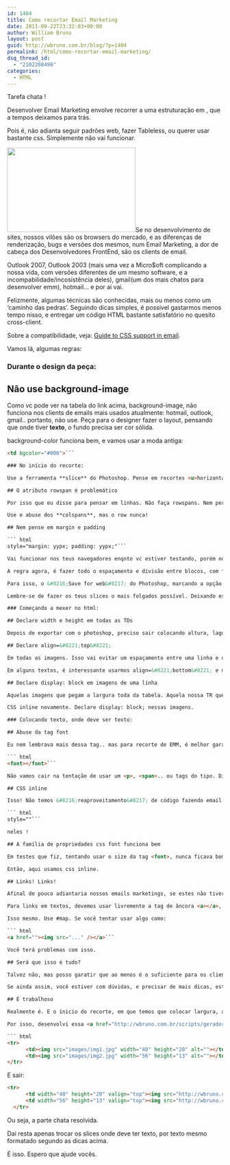 ```yaml
---
id: 1404
title: Como recortar Email Marketing
date: 2011-09-22T23:32:03+00:00
author: William Bruno
layout: post
guid: http://wbruno.com.br/blog/?p=1404
permalink: /html/como-recortar-email-marketing/
dsq_thread_id:
  - "2102208496"
categories:
  - HTML
---
```

Tarefa chata !

Desenvolver Email Marketing envolve recorrer a uma estruturação em <table>, que a tempos deixamos para trás.

<!--more-->



Pois é, não adianta seguir padrões web, fazer Tableless, ou querer usar bastante css. Simplemente não vai funcionar.

[<img src="/wp-content/uploads/2011/09/clients-email-300x197.jpg" alt="" title="clients-email" width="300" height="197" class="alignleft size-medium wp-image-1405" srcset="/wp-content/uploads/2011/09/clients-email-300x197.jpg 300w, /wp-content/uploads/2011/09/clients-email.jpg 452w" sizes="(max-width: 300px) 100vw, 300px" />](/wp-content/uploads/2011/09/clients-email.jpg)Se no desenvolvimento de sites, nossos vilões são os browsers do mercado, e as diferenças de renderização, bugs e versões dos mesmos, num Email Marketing, a dor de cabeça dos Desenvolvedores FrontEnd, são os clients de email.

Outlook 2007, Outlook 2003 (mais uma vez a Micro$oft complicando a nossa vida, com versões diferentes de um mesmo software, e a incompabilidade/incosistência deles), gmail(um dos mais chatos para desenvolver emm), hotmail&#8230; e por ai vai.

Felizmente, algumas técnicas são conhecidas, mais ou menos como um &#8216;caminho das pedras&#8217;. Seguindo dicas simples, é possível gastarmos menos tempo nisso, e entregar um código HTML bastante satisfatório no quesito cross-client.

Sobre a compatibilidade, veja: <a href="http://www.campaignmonitor.com/css/" target="_blank">Guide to CSS support in email</a>.

Vamos lá, algumas regras:

### Durante o design da peça:

## Não use background-image

Como vc pode ver na tabela do link acima, background-image, não funciona nos clients de emails mais usados atualmente: hotmail, outlook, gmail.. portanto, não use. Peça para o designer fazer o layout, pensando que onde tiver **texto**, o fundo precisa ser cor sólida.

background-color funciona bem, e vamos usar a moda antiga:

``` html
<td bgcolor="#000">```

### No início do recorte:

Use a ferramenta **slice** do Photoshop. Pense em recortes <u>horizontais</u>.

## O atributo rowspan é problemático

Por isso que eu disse para pensar em linhas. Não faça rowspans. Nem perca tempo. Irá quebrar.

Use e abuse dos **colspans**, mas o row nunca!

## Nem pense em margin e padding

``` html
style="margin: yypx; padding: yypx;"```

Vai funcionar nos teus navegadores enqnto vc estiver testando, porém nos clients de email não.

A regra agora, é fazer todo o espaçamento e divisão entre blocos, com fatias de imagem.

Para isso, o &#8216;Save for web&#8217; do Photoshop, marcando a opção: &#8216;HTML and images&#8217;, é o que temos para agilizar o processo.

Lembre-se de fazer os teus slices o mais folgados possível. Deixando espaço para a direita e para baixo, prevendo uma futura diferença de fontes entre sistemas operacionais.

### Começando a mexer no html:

## Declare width e height em todas as TDs

Depois de exportar com o photoshop, preciso sair colocando altura, lagura e alinhamento vertical em todas as células da tabela.

## Declare align=&#8221;top&#8221;

Em todas as imagens. Isso vai evitar um espaçamento entre uma linha e outra em clients como o gmail.

Em alguns textos, é interessante usarmos align=&#8221;bottom&#8221; e middle em nossas TDs. Tudo bem, podemos usar. Mas mantenha as TDs de imagens com o valor top.

## Declare display: block em imagens de uma linha

Aquelas imagens que pegam a largura toda da tabela. Aquela nossa TR que só tem uma TD dentro dela, com uma única imagem.

CSS inline novamente. Declare display: block; nessas imagens.

### Colocando texto, onde deve ser texto:

## Abuse da tag font

Eu nem lembrava mais dessa tag.. mas para recorte de EMM, é melhor garantir que vai funcionar na maioria dos clients, e o mais perfeito possível.

``` html
<font></font>```

Não vamos cair na tentação de usar um <p>, <span>.. ou tags do tipo. Dificil prevermos quais serão as definições padrão do box model dessas tags. A tag <font> funciona bem. Façamos todos os nossos textos com ela.

## CSS inline

Isso! Não temos &#8216;reaproveitamento&#8217; de código fazendo email marketing. Note que a tag link e style, não funcionam no hotmail e gmail respectivamente. Portanto,

``` html
style=""```

neles !

## A família de propriedades css font funciona bem

Em testes que fiz, tentando usar o size da tag <font>, nunca ficava bom. Vale lembrar que o sistema operacional entra como variavel nesse desenvolvimento também. Uma font 12px Tahoma, no MAC fica de uma forma e no Windows, de uma outra completamente diferente(espaçamento de letras, anti-alising..).

Então, aqui usamos css inline.

## Links! Links!

Afinal de pouco adiantaria nossos emails marketings, se estes não tiverem links.

Para links em textos, devemos usar livremente a tag de âncora <a></a>, porém naqueles botõezinhos e banners que o designer fez, não vale a mesma regra. Melhor aqui é usar imagem mapeada!

Isso mesmo. Use #map. Se você tentar usar algo como:

``` html
<a href=""><img src="..." /></a>```

Você terá problemas com isso.

## Será que isso é tudo?

Talvez não, mas posso garatir que ao menos é o suficiente para os clients de email mais conhecidos e utilizados.

Se ainda assim, você estiver com dúvidas, e precisar de mais dicas, este texto: <a href="http://www.campaignmonitor.com/design-guidelines/" target="_blank">http://www.campaignmonitor.com/design-guidelines/</a>(inglês), é a minha última dica.

## É trabalhoso

Realmente é. E o ínicio do recorte, em que temos que colocar largura, altura, valign em todas as TDs, align=&#8221;top&#8221;, em todas as imagens, display: block; em todas as imagens que estão sozinhas em uma só linha, e colocar o caminho completo em todos os atributos src=&#8221;&#8221; das nossas imagens, é um tanto quanto repetitivo, e braçal.

Por isso, desenvolvi essa <a href="http://wbruno.com.br/scripts/gerador_emm.php" target="_blank">ferramenta para recorte de Email Marketing</a>. Lógico que não faz milagre, mas com umas Expressões Regulares e php, faço essa parte braçal, de entrar com o HTML:

``` html
<tr>
      <td><img src="images/img1.jpg" width="40" height="20" alt=""></td>
      <td><img src="images/img2.jpg" width="56" height="13" alt=""></td>
</tr>
```

E sair:

``` html
<tr>
      <td width="40" height="20" valign="top"><img src="http://wbruno.com.br/images/img1.jpg" width="40" height="20" alt="" align="top"></td>
      <td width="56" height="13" valign="top"><img src="http://wbruno.com.br/images/img2.jpg" width="56" height="13" alt="" align="top"></td>
  </tr>
```

Ou seja, a parte chata resolvida.

Dai resta apenas trocar os slices onde deve ter texto, por texto mesmo formatado segundo as dicas acima.

É isso. Espero que ajude vocês.
